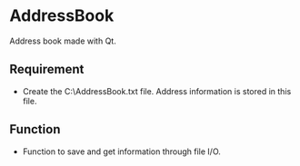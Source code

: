 # AddressBook

Address book made with Qt.

## Requirement

- Create the C:\AddressBook.txt file. Address information is stored in this file.

## Function

- Function to save and get information through file I/O.
